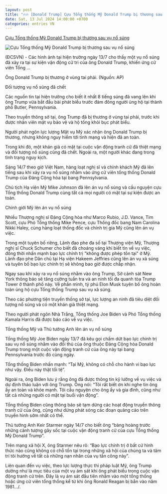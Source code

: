 ```yaml
---
layout: post
title: "🔥🔥 [Donald Trump] Cựu Tổng thống Mỹ Donald Trump bị thương sau vụ nổ súng"
date: Sat, 13 Jul 2024 14:00:00 +0700
categories: entries VN
---
```

[Cựu Tổng thống Mỹ Donald Trump bị thương sau vụ nổ súng](https://dangcongsan.vn/thoi-su/cuu-tong-thong-my-donald-trump-bi-thuong-sau-vu-no-sung-672450.html)

![Cựu Tổng thống Mỹ Donald Trump bị thương sau vụ nổ súng](https://file1.dangcongsan.vn/data/0/images/2024/07/14/upload_4769/z5631119127451-19df80f49a23f0220fce13bb57e87fef.jpg?w=400)

(ĐCSVN) - Các hình ảnh tại hiện trường ngày 13/7 cho thấy một vụ nổ súng đã xảy ra tại sự kiện vận động cử tri của ông Donald Trump, khiến ứng cử viên Tổng ...

Ông Donald Trump bị thương ở vùng tai phải. (Nguồn: AP)

Đối tượng vụ nổ súng đã chết

Các nguồn tin tại hiện trường cho biết ít nhất 8 tiếng súng đã vang lên khi ông Trump vừa bắt đầu bài phát biểu trước đám đông người ủng hộ tại thành phố Butler, Pennsylvania.

Theo truyền thông sở tại, ông Trump đã bị thương ở vùng tai phải, trước khi được nhân viên mật vụ bảo vệ và hộ tống khỏi bục phát biểu.

Người phát ngôn lực lượng Mật vụ Mỹ xác nhận ông Donald Trump bị thương, nhưng không nguy hiểm tới tính mạng và hiện đã an toàn.

Trong khi đó, một khán giả có mặt tại cuộc vận động tranh cử đã thiệt mạng và đối tượng nổ súng cũng đã chết. Ngoài ra, một người khác đang trong tình trạng nguy kịch.

Sáng 14/7 theo giờ Việt Nam, hàng loạt nghị sĩ và chính khách Mỹ đã lên tiếng sau khi xảy ra vụ nổ súng nhằm vào ứng cử viên tổng thống Donald Trump của Đảng Cộng hòa tại bang Pennsylvania.

Chủ tịch Hạ viện Mỹ Mike Johnson đã lên án vụ nổ súng và cầu nguyện cựu Tổng thống Donald Trump cùng tất cả mọi người có mặt tại sự kiện được an toàn.

Chính giới Mỹ lên án vụ nổ súng

Nhiều Thượng nghị sĩ Đảng Cộng hòa như Marco Rubio, J.D. Vance, Tim Scott, cựu Phó Tổng thống Mike Pence, cựu Thống đốc bang Nam Carolina Nikki Haley, cùng hàng loạt thống đốc và chính trị gia Mỹ cũng lên án vụ việc.

Trong một tuyên bố riêng, Lãnh đạo phe đa số tại Thượng viện Mỹ, Thượng nghị sĩ Chuck Schumer cho biết đã choáng váng khi biết tin về vụ việc, đồng thời nhấn mạnh bạo lực chính trị "không được phép tồn tại" ở Mỹ. Lãnh đạo phe Dân chủ tại Hạ viện Hakeem Jeffries cũng lên án vụ xả súng và tuyên bố bạo lực chính trị sẽ không bao giờ được chấp nhận.

Ngay sau khi xảy ra vụ nổ súng nhằm vào ông Trump, Sở cảnh sát New York thông báo sẽ tăng cường tuần tra và an ninh tối đa quanh tòa Trump Tower ở thành phố này. Về phần mình, tỷ phú Elon Musk tuyên bố ông hoàn toàn ủng hộ cựu Tổng thống Trump sau vụ xả súng.

Theo các phương tiện truyền thống sở tại, lực lượng an ninh đã tiêu diệt đối tượng nổ súng và có một khán giả thiệt mạng.

Theo người phát ngôn Nhà Trắng, Tổng thống Joe Biden và Phó Tổng thống Kamala Harris đã được báo cáo về vụ việc.

Tổng thống Mỹ và Thủ tướng Anh lên án vụ nổ súng

Tổng thống Mỹ Joe Biden ngày 13/7 đã kêu gọi chấm dứt bạo lực chính trị sau vụ nổ súng nhằm vào đối thủ của ông thuộc Đảng Cộng hòa Donald Trump trong một cuộc vận động tranh cử của ông này tại bang Pennsylvania trước đó cùng ngày.

Tổng thống Biden nhấn mạnh: “Tại Mỹ, không có chỗ cho hành vi bạo lực như vậy. Điều này thật tồi tệ”.

Ngoài ra, ông Biden lưu ý rằng ông đã được thông tin kỹ lưỡng về vụ việc và dự định thảo luận với ông Trump. Ông nói: “Tôi rất biết ơn khi nghe tin ông ấy an toàn và khỏe mạnh. Tôi cầu nguyện cho ông ấy và gia đình, cũng như tất cả những người có mặt tại buổi vận động”.

Tổng thống Biden cũng thông báo sẽ tạm dừng các hoạt động truyền thông tranh cử của ông, cũng như dừng phát sóng các đoạn quảng cáo trên truyền hình sớm nhất có thể.

Thủ tướng Anh Keir Starmer ngày 14/7 cho biết ông “bàng hoàng trước những cảnh tượng gây sốc tại cuộc vận động tranh cử của cựu Tổng thống Mỹ Donald Trump”.

Trên mạng xã hội X, ông Starmer nêu rõ: “Bạo lực chính trị ở bất cứ hình thức nào cũng không có chỗ tồn tại trong những xã hội của chúng ta và tâm trí tôi hướng về tất cả những nạn nhân của vụ tấn công này”.

Liên quan đến vụ việc, theo lực lượng thực thi pháp luật Mỹ, ông Trump dường như là mục tiêu của một vụ ám sát khi ông phát biểu trong cuộc vận động tranh cử trên. Đây là vụ ám sát đầu tiên nhằm vào một tổng thống hoặc ứng cử viên tổng thống kể từ khi ông Ronald Reagan bị bắn vào năm 1981.../.


